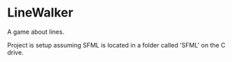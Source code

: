 # LineWalker
A game about lines. 


Project is setup assuming SFML is located in a folder called 'SFML' on the C drive.
